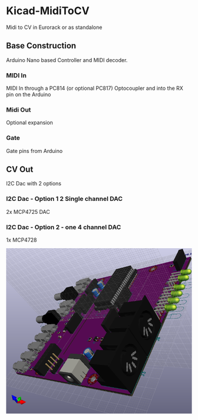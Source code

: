 # Kicad-MidiToCV
Midi to CV in Eurorack or as standalone

## Base Construction
Arduino Nano based Controller and MIDI decoder.

### MIDI In
MIDI In through a PC814 (or optional PC817) Optocoupler and into the RX pin on the Arduino

### Midi Out
Optional expansion

### Gate
Gate pins from Arduino

## CV Out
I2C Dac with 2 options
### I2C Dac - Option 1 2 Single channel DAC
2x MCP4725 DAC 
### I2C Dac - Option 2 - one 4 channel DAC
1x MCP4728

![](Kicad-Midi2CV-3D2.png)
